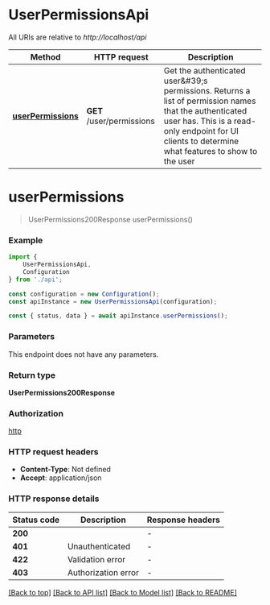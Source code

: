# UserPermissionsApi

All URIs are relative to *http://localhost/api*

|Method | HTTP request | Description|
|------------- | ------------- | -------------|
|[**userPermissions**](#userpermissions) | **GET** /user/permissions | Get the authenticated user\&#39;s permissions.    Returns a list of permission names that the authenticated user has.  This is a read-only endpoint for UI clients to determine what features  to show to the user|

# **userPermissions**
> UserPermissions200Response userPermissions()


### Example

```typescript
import {
    UserPermissionsApi,
    Configuration
} from './api';

const configuration = new Configuration();
const apiInstance = new UserPermissionsApi(configuration);

const { status, data } = await apiInstance.userPermissions();
```

### Parameters
This endpoint does not have any parameters.


### Return type

**UserPermissions200Response**

### Authorization

[http](../README.md#http)

### HTTP request headers

 - **Content-Type**: Not defined
 - **Accept**: application/json


### HTTP response details
| Status code | Description | Response headers |
|-------------|-------------|------------------|
|**200** |  |  -  |
|**401** | Unauthenticated |  -  |
|**422** | Validation error |  -  |
|**403** | Authorization error |  -  |

[[Back to top]](#) [[Back to API list]](../README.md#documentation-for-api-endpoints) [[Back to Model list]](../README.md#documentation-for-models) [[Back to README]](../README.md)

